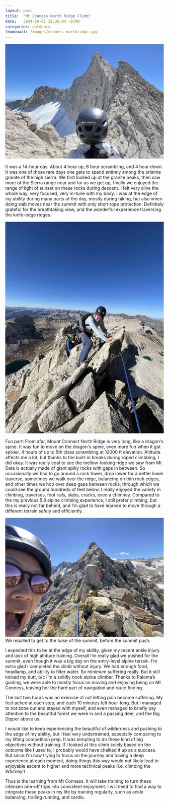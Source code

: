 ```yaml
---
layout: post
title:  "Mt Conness North Ridge Climb"
date:   2024-10-01 19:26:04 -0700
categories: outdoors
thumbnail: /images/conness-northridge.jpg
---
```

![Mt Conness North Ridge](/images/conness-northridge.jpg "This is the fun 4th class part.")

It was a 14-hour day. About 4 hour up, 6 hour scrambling, and 4 hour down. It was one of those rare days one gets to spend entirely among the pristine granite of the high sierra. We first looked up at the granite peaks, then saw more of the Sierra range near and far as we get up, finally we enjoyed the range of light of sunset on these rocks during descent. I felt very alive the whole way, very focused, very in-tune with my body. I was at the edge of my ability during many parts of the day, mostly during hiking, but also when doing slab moves near the summit with only short rope protection. Definitely grateful for the breathtaking view, and the wonderful experience traversing the knife-edge ridges.

![Mt Conness North Ridge Climbing](/images/conness-climbing.jpg "Ridge Traverse")

Fun part: From afar, Mount Connect North Ridge is very long, like a dragon's spine. It was fun to move on the dragon's spine, even more fun when it got spikier. 4 hours of up to 5th class scrambling at 12000 ft elevation. Altitude affects me a lot, but thanks to the built-in breaks during roped climbbing, I did okay. It was really cool to see the mellow-looking ridge we saw from Mt Data is actually made of giant spiky rocks with gaps in between. So occasionally we had to go around a rock tower, drop lower for a better lower traverse, sometimes we walk over the ridge, balancing on thin rock edges, and other times we hop over deep gaps between rocks, through which we could see the ground hundreds of feet below. I really enjoyed the variety in climbing, traverses, foot rails, slabs, cracks, even a chimney. Compared to the my previous 5.8 alpine climbing experience, I still prefer climbing, but this is really not far behind, and I’m glad to have learned to move through a different terrain safely and efficiently. 

![We repalled to get to the base of the summit](/images/conness-rappel.jpg "We repalled to get to the base of the summit.")
We repalled to get to the base of the summit, before the summit push.

I expected this to be at the edge of my ability, given my recent ankle injury and lack of high altitude training. Overall I’m really glad we pushed for the summit, even though it was a big day on the entry-level alpine terrain. I’m extra glad I completed the climb without injury. We had enough food, headlamp, and ability to filter water. So minimum suffering really. But it still kicked my butt, b/c I’m a solidly noob alpine climber. Thanks to Paloma’s guiding, we were able to mostly focus on moving and enjoying being on Mt Conness, leaving her the hard part of navigation and route finding.

The last two hours was an exercise of not letting pain become suffering. My feet ached at each step, and each 10 minutes felt hour-long. But I managed to not zone out and stayed with myself, and even managed to briefly pay attention to the beautiful forest we were in and a passing deer, and the Big Dipper above us.

I would like to keep experiencing the beautiful of wilderness and pushing to the edge of my ability, but I feel very undertrained, especially comparing to my lifting competition prep. It was tempting to do these kind of big objectives without training. If I looked at this climb solely based on the outcome like I used to, I probably would have chalked it up as a success. But since I’m now trying to focus on the journey and having a deep experience at each moment, doing things this way would not likely lead to enjoyable ascent to higher and more technical peaks (i.e. climbing the Whitney!)

Thus is the learning from Mt Conness. It will take training to turn these intensen one-off trips into consistent enjoyment. I will need to find a way to integrate these peaks in my life by training regularly, such as ankle balancing, trailing running, and cardio. 